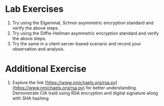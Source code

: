 # Lab Exercises
1. Try using the Elgammal, Schnor asymmetric encryption standard and verify the above steps.
2. Try using the Diffie-Hellman asymmetric encryption standard and verify the above steps.
3. Try the same in a client server-based scenario and record your observation and analysis.
# Additional Exercise
1. Explore the link [https://www.nmichaels.org/rsa.py](https://www.nmichaels.org/rsa.py) for better understanding.
Demonstrate CIA traid using RSA encryption and digital signature along with SHA hashing